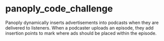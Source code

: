# panoply_code_challenge
Panoply dynamically inserts advertisements into podcasts when they are delivered to listeners. When a podcaster uploads an episode, they add insertion points to mark where ads should be placed within the episode.
